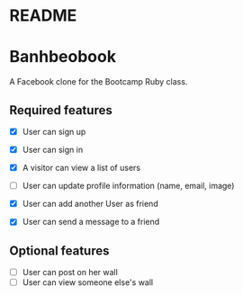 # README

# Banhbeobook

A Facebook clone for the Bootcamp Ruby class.


## Required features

- [x] User can sign up
- [x] User can sign in
- [x] A visitor can view a list of users
- [ ] User can update profile information (name, email, image)
- [x] User can add another User as friend
- [x] User can send a message to a friend


## Optional features

- [ ] User can post on her wall
- [ ] User can view someone else's wall